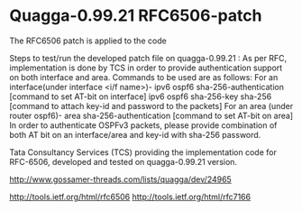 # Quagga-0.99.21 RFC6506-patch

The RFC6506 patch is applied to the code 

Steps to test/run the developed patch file on quagga-0.99.21 : 
As per RFC, implementation is done by TCS in order to provide 
authentication support on both interface and area. 
Commands to be used are as follows: 
For an interface(under interface <i/f name>)- 
ipv6 ospf6 sha-256-authentication [command to set AT-bit 
on interface] 
ipv6 ospf6 sha-256-key <key-id> sha-256 <password> 
[command to attach key-id and password to the packets] 
For an area (under router ospf6)- 
area <area-id> sha-256-authentication [command to set 
AT-bit on area] 
In order to authenticate OSPFv3 packets, please provide combination of 
both AT bit on an interface/area and key-id with sha-256 password. 

Tata Consultancy Services (TCS) providing the implementation code for RFC-6506, developed and tested on 
quagga-0.99.21 version. 

http://www.gossamer-threads.com/lists/quagga/dev/24965

http://tools.ietf.org/html/rfc6506
http://tools.ietf.org/html/rfc7166
